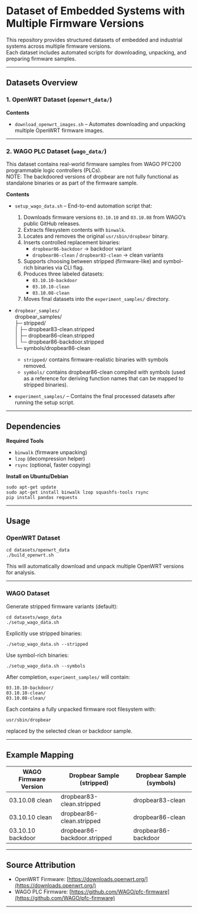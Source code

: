 # Dataset of Embedded Systems with Multiple Firmware Versions

This repository provides structured datasets of embedded and industrial systems across multiple firmware versions.  
Each dataset includes automated scripts for downloading, unpacking, and preparing firmware samples.

---

## Datasets Overview

### 1. OpenWRT Dataset (`openwrt_data/`)

**Contents**
- `download_openwrt_images.sh` – Automates downloading and unpacking multiple OpenWRT firmware images.  

---

### 2. WAGO PLC Dataset (`wago_data/`)

This dataset contains real-world firmware samples from WAGO PFC200 programmable logic controllers (PLCs).  
NOTE: The backdoored versions of dropbear are not fully functional as standalone binaries or as part of the firmware sample.

**Contents**
- `setup_wago_data.sh` – End-to-end automation script that:
  1. Downloads firmware versions `03.10.10` and `03.10.08` from WAGO’s public GitHub releases.  
  2. Extracts filesystem contents with `binwalk`.  
  3. Locates and removes the original `usr/sbin/dropbear` binary.  
  4. Inserts controlled replacement binaries:
     - `dropbear86-backdoor` → backdoor variant  
     - `dropbear86-clean` / `dropbear83-clean` → clean variants
  5. Supports choosing between stripped (firmware-like) and symbol-rich binaries via CLI flag.
  6. Produces three labeled datasets:
     - `03.10.10-backdoor`
     - `03.10.10-clean`
     - `03.10.08-clean`
  7. Moves final datasets into the `experiment_samples/` directory.

- `dropbear_samples/`  
  dropbear_samples/  
  ├─ stripped/  
  │  ├─ dropbear83-clean.stripped  
  │  ├─ dropbear86-clean.stripped  
  │  └─ dropbear86-backdoor.stripped  
  └─ symbols/dropbear86-clean  

  - `stripped/` contains firmware-realistic binaries with symbols removed.  
  - `symbols/` contains dropbear86-clean compiled with symbols (used as a reference for deriving function names that can be mapped to stripped binaries).

- `experiment_samples/` – Contains the final processed datasets after running the setup script.

---

## Dependencies

**Required Tools**
- `binwalk` (firmware unpacking)  
- `lzop` (decompression helper)  
- `rsync` (optional, faster copying)

**Install on Ubuntu/Debian**

    sudo apt-get update
    sudo apt-get install binwalk lzop squashfs-tools rsync
    pip install pandas requests

---

## Usage

### OpenWRT Dataset

    cd datasets/openwrt_data
    ./build_openwrt.sh

This will automatically download and unpack multiple OpenWRT versions for analysis.

---

### WAGO Dataset

Generate stripped firmware variants (default):

    cd datasets/wago_data
    ./setup_wago_data.sh

Explicitly use stripped binaries:

    ./setup_wago_data.sh --stripped

Use symbol-rich binaries:

    ./setup_wago_data.sh --symbols


After completion, `experiment_samples/` will contain:

    03.10.10-backdoor/
    03.10.10-clean/
    03.10.08-clean/

Each contains a fully unpacked firmware root filesystem with:

    usr/sbin/dropbear

replaced by the selected clean or backdoor sample.

---

## Example Mapping

| WAGO Firmware Version | Dropbear Sample (stripped)     | Dropbear Sample (symbols)     |
|-----------------------|---------------------------------|--------------------------------|
| 03.10.08 clean        | dropbear83-clean.stripped      | dropbear83-clean              |
| 03.10.10 clean        | dropbear86-clean.stripped      | dropbear86-clean              |
| 03.10.10 backdoor     | dropbear86-backdoor.stripped   | dropbear86-backdoor           |

---

## Source Attribution

- OpenWRT Firmware: [https://downloads.openwrt.org/](https://downloads.openwrt.org/)  
- WAGO PLC Firmware: [https://github.com/WAGO/pfc-firmware](https://github.com/WAGO/pfc-firmware)  

---
